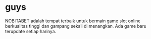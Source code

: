 # guys
NOBITABET adalah tempat terbaik untuk bermain game slot online berkualitas tinggi dan gampang sekali di menangkan. Ada game baru terupdate setiap harinya.
